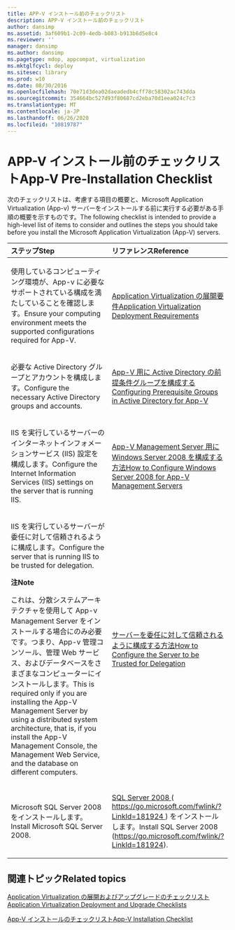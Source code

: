 ```yaml
---
title: APP-V インストール前のチェックリスト
description: APP-V インストール前のチェックリスト
author: dansimp
ms.assetid: 3af609b1-2c09-4edb-b083-b913b6d5e8c4
ms.reviewer: ''
manager: dansimp
ms.author: dansimp
ms.pagetype: mdop, appcompat, virtualization
ms.mktglfcycl: deploy
ms.sitesec: library
ms.prod: w10
ms.date: 08/30/2016
ms.openlocfilehash: 70e71d3dea02daeadedb4cff78c58302ac743dda
ms.sourcegitcommit: 354664bc527d93f80687cd2eba70d1eea024c7c3
ms.translationtype: MT
ms.contentlocale: ja-JP
ms.lasthandoff: 06/26/2020
ms.locfileid: "10819787"
---
```

# <span data-ttu-id="6fc6f-103">APP-V インストール前のチェックリスト</span><span class="sxs-lookup"><span data-stu-id="6fc6f-103">App-V Pre-Installation Checklist</span></span>


<span data-ttu-id="6fc6f-104">次のチェックリストは、考慮する項目の概要と、Microsoft Application Virtualization (App-v) サーバーをインストールする前に実行する必要がある手順の概要を示すものです。</span><span class="sxs-lookup"><span data-stu-id="6fc6f-104">The following checklist is intended to provide a high-level list of items to consider and outlines the steps you should take before you install the Microsoft Application Virtualization (App-V) servers.</span></span>

<table>
<colgroup>
<col width="50%" />
<col width="50%" />
</colgroup>
<thead>
<tr class="header">
<th align="left"><span data-ttu-id="6fc6f-105">ステップ</span><span class="sxs-lookup"><span data-stu-id="6fc6f-105">Step</span></span></th>
<th align="left"><span data-ttu-id="6fc6f-106">リファレンス</span><span class="sxs-lookup"><span data-stu-id="6fc6f-106">Reference</span></span></th>
</tr>
</thead>
<tbody>
<tr class="odd">
<td align="left"><p><span data-ttu-id="6fc6f-107">使用しているコンピューティング環境が、App-v に必要なサポートされている構成を満たしていることを確認します。</span><span class="sxs-lookup"><span data-stu-id="6fc6f-107">Ensure your computing environment meets the supported configurations required for App-V.</span></span></p></td>
<td align="left"><p><a href="application-virtualization-deployment-requirements.md" data-raw-source="[Application Virtualization Deployment Requirements](application-virtualization-deployment-requirements.md)"><span data-ttu-id="6fc6f-108">Application Virtualization の展開要件</span><span class="sxs-lookup"><span data-stu-id="6fc6f-108">Application Virtualization Deployment Requirements</span></span></a></p></td>
</tr>
<tr class="even">
<td align="left"><p><span data-ttu-id="6fc6f-109">必要な Active Directory グループとアカウントを構成します。</span><span class="sxs-lookup"><span data-stu-id="6fc6f-109">Configure the necessary Active Directory groups and accounts.</span></span></p></td>
<td align="left"><p><a href="configuring-prerequisite-groups-in-active-directory-for-app-v.md" data-raw-source="[Configuring Prerequisite Groups in Active Directory for App-V](configuring-prerequisite-groups-in-active-directory-for-app-v.md)"><span data-ttu-id="6fc6f-110">App-V 用に Active Directory の前提条件グループを構成する</span><span class="sxs-lookup"><span data-stu-id="6fc6f-110">Configuring Prerequisite Groups in Active Directory for App-V</span></span></a></p></td>
</tr>
<tr class="odd">
<td align="left"><p><span data-ttu-id="6fc6f-111">IIS を実行しているサーバーのインターネットインフォメーションサービス (IIS) 設定を構成します。</span><span class="sxs-lookup"><span data-stu-id="6fc6f-111">Configure the Internet Information Services (IIS) settings on the server that is running IIS.</span></span></p></td>
<td align="left"><p><a href="how-to-configure-windows-server-2008-for-app-v-management-servers.md" data-raw-source="[How to Configure Windows Server 2008 for App-V Management Servers](how-to-configure-windows-server-2008-for-app-v-management-servers.md)"><span data-ttu-id="6fc6f-112">App-V Management Server 用に Windows Server 2008 を構成する方法</span><span class="sxs-lookup"><span data-stu-id="6fc6f-112">How to Configure Windows Server 2008 for App-V Management Servers</span></span></a></p></td>
</tr>
<tr class="even">
<td align="left"><p><span data-ttu-id="6fc6f-113">IIS を実行しているサーバーが委任に対して信頼されるように構成します。</span><span class="sxs-lookup"><span data-stu-id="6fc6f-113">Configure the server that is running IIS to be trusted for delegation.</span></span></p>
<div class="alert">
<strong><span data-ttu-id="6fc6f-114">注</span><span class="sxs-lookup"><span data-stu-id="6fc6f-114">Note</span></span></strong><br/><p><span data-ttu-id="6fc6f-115">これは、分散システムアーキテクチャを使用して App-v Management Server をインストールする場合にのみ必要です。つまり、App-v 管理コンソール、管理 Web サービス、およびデータベースをさまざまなコンピューターにインストールします。</span><span class="sxs-lookup"><span data-stu-id="6fc6f-115">This is required only if you are installing the App-V Management Server by using a distributed system architecture, that is, if you install the App-V Management Console, the Management Web Service, and the database on different computers.</span></span></p>
</div>
<div>

</div></td>
<td align="left"><p><a href="how-to-configure-the-server-to-be-trusted-for-delegation.md" data-raw-source="[How to Configure the Server to be Trusted for Delegation](how-to-configure-the-server-to-be-trusted-for-delegation.md)"><span data-ttu-id="6fc6f-116">サーバーを委任に対して信頼されるように構成する方法</span><span class="sxs-lookup"><span data-stu-id="6fc6f-116">How to Configure the Server to be Trusted for Delegation</span></span></a></p></td>
</tr>
<tr class="odd">
<td align="left"><p><span data-ttu-id="6fc6f-117">Microsoft SQL Server 2008 をインストールします。</span><span class="sxs-lookup"><span data-stu-id="6fc6f-117">Install Microsoft SQL Server 2008.</span></span></p></td>
<td align="left"><p><a href="https://go.microsoft.com/fwlink/?LinkId=181924" data-raw-source="[Install SQL Server 2008](https://go.microsoft.com/fwlink/?LinkId=181924)"><span data-ttu-id="6fc6f-118">SQL Server 2008 </a> ( <a href="https://go.microsoft.com/fwlink/?LinkId=181924" data-raw-source="https://go.microsoft.com/fwlink/?LinkId=181924"> https://go.microsoft.com/fwlink/?LinkId=181924 </a> ) をインストールします。</span><span class="sxs-lookup"><span data-stu-id="6fc6f-118">Install SQL Server 2008</a> (<a href="https://go.microsoft.com/fwlink/?LinkId=181924" data-raw-source="https://go.microsoft.com/fwlink/?LinkId=181924">https://go.microsoft.com/fwlink/?LinkId=181924</a>).</span></span></p></td>
</tr>
</tbody>
</table>



## <span data-ttu-id="6fc6f-119">関連トピック</span><span class="sxs-lookup"><span data-stu-id="6fc6f-119">Related topics</span></span>


[<span data-ttu-id="6fc6f-120">Application Virtualization の展開およびアップグレードのチェックリスト</span><span class="sxs-lookup"><span data-stu-id="6fc6f-120">Application Virtualization Deployment and Upgrade Checklists</span></span>](application-virtualization-deployment-and-upgrade-checklists.md)

[<span data-ttu-id="6fc6f-121">App-V インストールのチェックリスト</span><span class="sxs-lookup"><span data-stu-id="6fc6f-121">App-V Installation Checklist</span></span>](app-v-installation-checklist.md)









